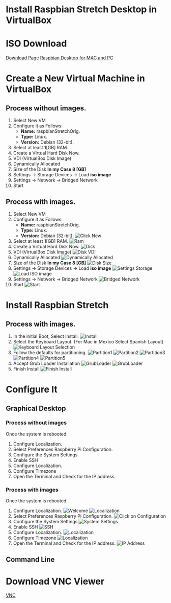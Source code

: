 # Install Raspbian Stretch Desktop in VirtualBox

# ISO Download

[Download Page](https://www.raspberrypi.org/downloads/raspberry-pi-desktop/)
[Raspbian Desktop for MAC and PC](https://downloads.raspberrypi.org/rpd_x86_latest)

# Create a New Virtual Machine in VirtualBox

## Process without images.
1. Select New VM
2. Configure it as Follows:
   * **Name:** raspbianStretchOrig.
   * **Type:** Linux.
   * **Version:** Debian (32-bit).
3. Select at least 1[GB] RAM.
4. Create a Virtual Hard Disk Now.
5. VDI (VirtualBox Disk Image)
6. Dynamically Allocated
7. Size of the Disk **In my Case 8 [GB]**
8. Settings -> Storage Devices -> Load **iso image**
9.  Settings -> Network -> Bridged Network
10. Start

## Process with images.
1. Select New VM
2. Configure it as Follows:
   * **Name:** raspbianStretchOrig.
   * **Type:** Linux.
   * **Version:** Debian (32-bit).
   ![Click New](assets/img/000_newvm.png)
3. Select at least 1[GB] RAM.
   ![Ram](assets/img/010_ram.png)
4. Create a Virtual Hard Disk Now.
   ![Disk](assets/img/020_disk.png)
5. VDI (VirtualBox Disk Image)
   ![Disk VDI](assets/img/021_disk.png)
6. Dynamically Allocated
   ![Dynamically Allocated](assets/img/022_disk.png)
7. Size of the Disk **In my Case 8 [GB]**
   ![Disk Size](assets/img/023_disk.png)
8. Settings -> Storage Devices -> Load **iso image**
   ![Settings Storage](assets/img/030_isosel.png)
   ![Load ISO image](assets/img/031_isosel.png)
9.  Settings -> Network -> Bridged Network
   ![Bridged Network](assets/img/032_vmnetwork.png)
11. Start
   ![Start](assets/img/040_start.png)

# Install Raspbian Stretch

## Process with images.
1. In the initial Boot, Select Install.
![Install](assets/img/050_Install.png)
2. Select the Keyboard Layout. (For Mac in Mexico Select Spanish Layout)
![Keyboard Layout Selection](assets/img/051_Keyboard.png)
3. Follow the defaults for partitioning.
   ![Partition1](assets/img/052_Partition.png)
   ![Partition2](assets/img/053_Partition.png)
   ![Partition3](assets/img/054_Partition.png)
   ![Partition4](assets/img/055_Partition.png)
   ![Partition5](assets/img/056_Partition.png)
4. Accept Grub Loader Installation
   ![GrubLoader](assets/img/060_grubloader.png)
   ![GrubLoader](assets/img/061_grubloader.png)
5. Finish Install
   ![Finish Install](assets/img/070_finishinstall.png)


# Configure It

## Graphical Desktop

### Process without images
Once the system is rebooted.
1. Configure Localization.
2. Select Preferences Raspberry Pi Configuration.
3. Configure the System Settings
4. Enable SSH
5. Configure Localization.
6. Configure Timezone
7. Open the Terminal and Check for the IP address.

### Process with images
Once the system is rebooted.
1. Configure Localization.
   ![Welcome](assets/img/080_welcome.png)
   ![Localization](assets/img/090_localization.png)
2. Select Preferences Raspberry Pi Configuration.
   ![Click on Configuration](assets/img/100_configuration.png)
3. Configure the System Settings
   ![System Settings](assets/img/101_configuration.png)
4. Enable SSH
   ![SSH](assets/img/102_configuration.png)
5. Configure Localization.
   ![Localization](assets/img/103_configuration.png)
6. Configure Timezone
   ![Localization](assets/img/104_configuration.png)
7. Open the Terminal and Check for the IP address.
   ![IP Address](assets/img/105_configuration.png)

## Command Line


# Download VNC Viewer
[VNC](https://www.realvnc.com/en/connect/download/viewer/)